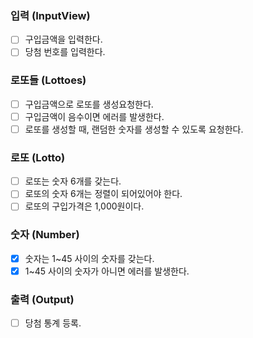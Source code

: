 ### 입력 (InputView)
- [ ] 구입금액을 입력한다.
- [ ] 당첨 번호를 입력한다.

### 로또들 (Lottoes)
- [ ] 구입금액으로 로또를 생성요청한다.
- [ ] 구입금액이 음수이면 에러를 발생한다.
- [ ] 로또를 생성할 때, 랜덤한 숫자를 생성할 수 있도록 요청한다.

### 로또 (Lotto)
- [ ] 로또는 숫자 6개를 갖는다.
- [ ] 로또의 숫자 6개는 정렬이 되어있어야 한다.
- [ ] 로또의 구입가격은 1,000원이다.

### 숫자 (Number)
- [x] 숫자는 1~45 사이의 숫자를 갖는다.
- [x] 1~45 사이의 숫자가 아니면 에러를 발생한다.

### 출력 (Output)
- [ ] 당첨 통계 등록.
